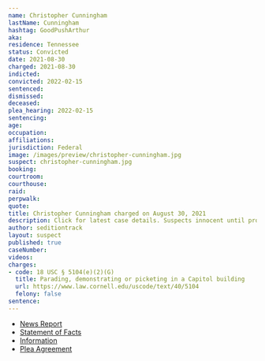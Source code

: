 ```yaml
---
name: Christopher Cunningham
lastName: Cunningham
hashtag: GoodPushArthur
aka:
residence: Tennessee
status: Convicted
date: 2021-08-30
charged: 2021-08-30
indicted:
convicted: 2022-02-15
sentenced:
dismissed:
deceased:
plea_hearing: 2022-02-15
sentencing:
age:
occupation:
affiliations:
jurisdiction: Federal
image: /images/preview/christopher-cunningham.jpg
suspect: christopher-cunningham.jpg
booking:
courtroom:
courthouse:
raid:
perpwalk:
quote:
title: Christopher Cunningham charged on August 30, 2021
description: Click for latest case details. Suspects innocent until proven guilty.
author: seditiontrack
layout: suspect
published: true
caseNumber:
videos:
charges:
- code: 18 USC § 5104(e)(2)(G)
  title: Parading, demonstrating or picketing in a Capitol building
  url: https://www.law.cornell.edu/uscode/text/40/5104
  felony: false
sentence:
---
```

- [News Report](https://www.wkrn.com/news/nashville-man-faces-several-charges-following-breach-of-u-s-capitol/)
- [Statement of Facts](https://www.justice.gov/usao-dc/case-multi-defendant/file/1480396/download)
- [Information](https://www.justice.gov/usao-dc/case-multi-defendant/file/1475921/download)
- [Plea Agreement](https://www.justice.gov/usao-dc/case-multi-defendant/file/1480391/download)
